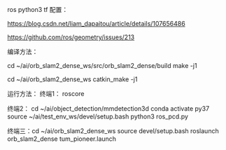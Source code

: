 ros python3 tf 配置：

https://blog.csdn.net/liam_dapaitou/article/details/107656486

https://github.com/ros/geometry/issues/213

编译方法：

cd ~/ai/orb_slam2_dense_ws/src/orb_slam2_dense/build
make -j1

cd ~/ai/orb_slam2_dense_ws
catkin_make -j1

运行方法：
终端1：
roscore

终端2：
cd ~/ai/object_detection/mmdetection3d
conda activate py37
source ~/ai/test_env_ws/devel/setup.bash
python3 ros_pcd.py

终端三：cd ~/ai/orb_slam2_dense_ws
source devel/setup.bash
roslaunch orb_slam2_dense tum_pioneer.launch
